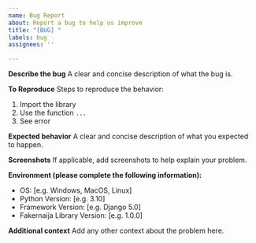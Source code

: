 ```yaml
---
name: Bug Report
about: Report a bug to help us improve
title: "[BUG] "
labels: bug
assignees: ''

---
```


**Describe the bug**
A clear and concise description of what the bug is.

**To Reproduce**
Steps to reproduce the behavior:

1. Import the library
2. Use the function `...`
3. See error

**Expected behavior**
A clear and concise description of what you expected to happen.

**Screenshots**
If applicable, add screenshots to help explain your problem.

**Environment (please complete the following information):**

- OS: [e.g. Windows, MacOS, Linux]
- Python Version: [e.g. 3.10]
- Framework Version: [e.g. Django 5.0]
- Fakernaija Library Version: [e.g. 1.0.0]

**Additional context**
Add any other context about the problem here.
